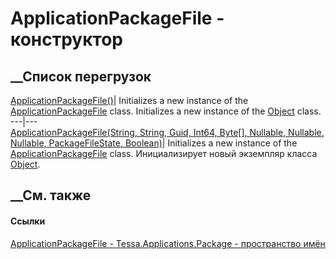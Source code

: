 # ApplicationPackageFile - конструктор
##  __Список перегрузок
[ApplicationPackageFile()](M_Tessa_Applications_Package_ApplicationPackageFile__ctor.htm)|
Initializes a new instance of the
[ApplicationPackageFile](T_Tessa_Applications_Package_ApplicationPackageFile.htm)
class. Initializes a new instance of the
[Object](https://learn.microsoft.com/dotnet/api/system.object) class.  
---|---  
[ApplicationPackageFile(String, String, Guid, Int64, Byte[], Nullable<Guid>,
Nullable<Guid>, Nullable<CardFileSourceType>, PackageFileState,
Boolean)](M_Tessa_Applications_Package_ApplicationPackageFile__ctor_1.htm)|
Initializes a new instance of the
[ApplicationPackageFile](T_Tessa_Applications_Package_ApplicationPackageFile.htm)
class. Инициализирует новый экземпляр класса
[Object](https://learn.microsoft.com/dotnet/api/system.object).  
## __См. также
#### Ссылки
[ApplicationPackageFile -
](T_Tessa_Applications_Package_ApplicationPackageFile.htm)
[Tessa.Applications.Package - пространство
имён](N_Tessa_Applications_Package.htm)
